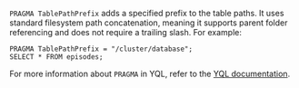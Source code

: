 `PRAGMA TablePathPrefix` adds a specified prefix to the table paths. It uses standard filesystem path concatenation, meaning it supports parent folder referencing and does not require a trailing slash. For example:

```yql
PRAGMA TablePathPrefix = "/cluster/database";
SELECT * FROM episodes;
```

For more information about `PRAGMA` in YQL, refer to the [YQL documentation](../../../../yql/reference/index.md).
